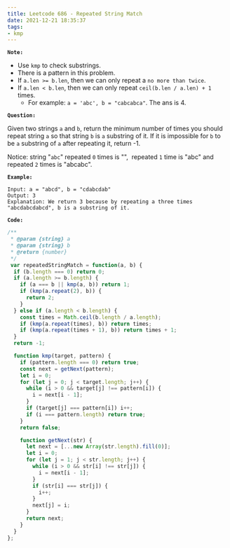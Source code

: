 ```yaml
---
title: Leetcode 686 - Repeated String Match
date: 2021-12-21 18:35:37
tags:
- kmp
---
```

**`Note:`**
- Use `kmp` to check substrings.
- There is a pattern in this problem.
- If `a.len >= b.len`, then we can only repeat a `no more than twice`.
- If `a.len < b.len`, then we can only repeat `ceil(b.len / a.len) + 1` times.
  - For example: `a = 'abc', b = "cabcabca"`. The ans is 4.

**`Question:`**

Given two strings `a` and `b`, return the minimum number of times you should repeat string `a` so that string `b` is `a` substring of it. If it is impossible for `b​​​​​​` to be `a` substring of `a` after repeating it, return -1.

Notice: string "`abc`" repeated `0` times is "",  repeated `1` time is "abc" and repeated `2` times is "abcabc".

**`Example:`**
```
Input: a = "abcd", b = "cdabcdab"
Output: 3
Explanation: We return 3 because by repeating a three times "abcdabcdabcd", b is a substring of it.
```

**`Code:`**
```javascript
/**
 * @param {string} a
 * @param {string} b
 * @return {number}
 */
 var repeatedStringMatch = function(a, b) {
  if (b.length === 0) return 0;
  if (a.length >= b.length) {
    if (a === b || kmp(a, b)) return 1;
    if (kmp(a.repeat(2), b)) {
      return 2;
    }
  } else if (a.length < b.length) {
    const times = Math.ceil(b.length / a.length);
    if (kmp(a.repeat(times), b)) return times;
    if (kmp(a.repeat(times + 1), b)) return times + 1;
  }
  return -1;

  function kmp(target, pattern) {
    if (pattern.length === 0) return true;
    const next = getNext(pattern);
    let i = 0;
    for (let j = 0; j < target.length; j++) {
      while (i > 0 && target[j] !== pattern[i]) {
        i = next[i - 1];
      }
      if (target[j] === pattern[i]) i++;
      if (i === pattern.length) return true;
    }
    return false;

    function getNext(str) {
      let next = [...new Array(str.length).fill(0)];
      let i = 0;
      for (let j = 1; j < str.length; j++) {
        while (i > 0 && str[i] !== str[j]) {
          i = next[i - 1];
        }
        if (str[i] === str[j]) {
          i++;
        }
        next[j] = i;
      }
      return next;
    }
  }
};
```